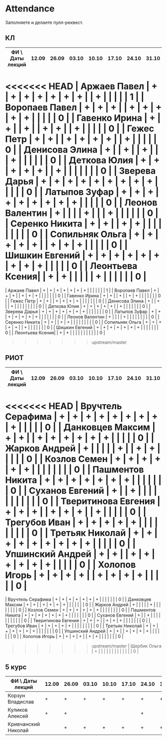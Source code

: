 # Attendance

Заполняете и делаете пулл-реквест.

## КЛ

| ФИ \ Даты лекций|12.09|26.09|03.10|10.10|17.10|24.10|31.10|07.11|14.11|21.11|28.11|05.12|12.12| Сумма |
|-----------------|-----|-----|-----|-----|-----|-----|-----|-----|-----|-----|-----|-----|-----|-------|
<<<<<<< HEAD
| Аржаев Павел    |  +  |  +  |  +  |  +  |  +  |  +  |  +  |     |  +  |     |     |     |     |   1   |
| Воропаев Павел  |  +  |  +  |  +  |     |  +  |  +  |  +  |  +  |  +  |     |     |     |     |   0   |
| Гавенко Ирина   |  +  |  +  |     |  +  |     |  +  |  +  |     |  +  |     |     |     |     |   0   |
| Гежес Петр      |  +  |  +  |     |  +  |  +  |  +  |  +  |     |  +  |     |     |     |     |   0   |
| Денисова Элина  |  +  |     |  +  |     |  +  |     |     |  +  |     |     |     |     |     |   0   |
| Деткова Юлия    |  +  |  +  |  +  |  +  |  +  |     |  +  |     |     |     |     |     |     |   0   |
| Зверева Дарья   |  +  |  +  |  +  |  +  |  +  |  +  |  +  |  +  |  +  |     |     |     |     |   0   |
| Латыпов Зуфар   |  +  |  +  |  +  |  +  |  +  |  +  |  +  |  +  |  +  |     |     |     |     |   0   |
| Леонов Валентин |  +  |     |     |     |  +  |     |     |  +  |     |     |     |     |     |   0   |
| Серенко Никита  |  +  |  +  |     |  +  |  +  |     |     |     |     |     |     |     |     |   0   |
| Сопильняк Ольга |  +  |  +  |  +  |  +  |  +  |     |  +  |  +  |  +  |     |     |     |     |   0   |
| Шишкин Евгений  |  +  |  +  |  +  |  +  |  +  |  +  |  +  |  +  |  +  |     |     |     |     |   0   |
| Леонтьева Ксения|     |  +  |  +  |     |     |     |     |  +  |     |     |     |     |     |   0   |
=======
| Аржаев Павел    |  +  |  +  |  +  |  +  |  +  |  +  |  +  |     |     |     |     |     |     |   1   |
| Воропаев Павел  |  +  |  +  |  +  |     |  +  |  +  |  +  |     |     |     |     |     |     |   0   |
| Гавенко Ирина   |  +  |  +  |     |  +  |     |  +  |  +  |     |     |     |     |     |     |   0   |
| Гежес Петр      |  +  |  +  |     |  +  |  +  |  +  |  +  |     |     |     |     |     |     |   0   |
| Денисова Элина  |  +  |     |  +  |     |  +  |     |     |     |     |     |     |     |     |   0   |
| Деткова Юлия    |  +  |  +  |  +  |  +  |  +  |     |  +  |     |     |     |     |     |     |   0   |
| Зверева Дарья   |  +  |  +  |  +  |  +  |  +  |  +  |  +  |     |     |     |     |     |     |   0   |
| Латыпов Зуфар   |  +  |  +  |  +  |  +  |  +  |  +  |  +  |     |     |     |     |     |     |   0   |
| Леонов Валентин |  +  |     |     |     |  +  |     |     |     |     |     |     |     |     |   0   |
| Серенко Никита  |  +  |  +  |     |  +  |  +  |     |     |     |     |     |     |     |     |   0   |
| Сопильняк Ольга |  +  |  +  |  +  |  +  |  +  |     |  +  |     |     |     |     |     |     |   0   |
| Шишкин Евгений  |  +  |  +  |  +  |  +  |  +  |  +  |  +  |     |     |     |     |     |     |   0   |
| Леонтьева Ксения|     |  +  |  +  |     |     |     |     |     |     |     |     |     |     |   0   |
>>>>>>> upstream/master

## РИОТ

| ФИ \ Даты лекций    |12.09|26.09|03.10|10.10|17.10|24.10|31.10|07.11|14.11|21.11|28.11|05.12|12.12| Сумма |
|---------------------|-----|-----|-----|-----|-----|-----|-----|-----|-----|-----|-----|-----|-----|-------|
<<<<<<< HEAD
| Вручтель Серафима   |  +  |  +  |  +  |  +  |  +  |  +  |  +  |  +  |  +  |     |     |     |     |   0   |
| Данковцев Максим    |  +  |  +  |     |  +  |  +  |  +  |  +  |  +  |  +  |     |     |     |     |   0   |
| Жарков Андрей       |  +  |     |     |     |     |  +  |     |  +  |  +  |     |     |     |     |   0   |
| Козлов Семен        |  +  |  +  |  +  |  +  |  +  |  +  |     |     |     |     |     |     |     |   0   |
| Пашментов Никита    |  +  |  +  |  +  |  +  |  +  |  +  |  +  |     |     |     |     |     |     |   0   |
| Суханов Евгений     |  +  |     |  +  |     |     |     |     |     |     |     |     |     |     |   0   |
| Тверитинова Евгения |  +  |  +  |  +  |     |  +  |  +  |  +  |     |  +  |     |     |     |     |   0   |
| Трегубов Иван       |  +  |  +  |  +  |  +  |  +  |     |     |     |     |     |     |     |     |   0   |
| Третьяк Николай     |  +  |  +  |  +  |  +  |  +  |  +  |  +  |  +  |  +  |     |     |     |     |   0   |
| Упшинский Андрей    |  +  |  +  |     |  +  |  +  |  +  |  +  |  +  |  +  |     |     |     |     |   0   |
| Холопов Игорь       |  +  |  +  |  +  |  +  |     |  +  |  +  |  +  |  +  |     |     |     |     |   0   |
=======
| Вручтель Серафима   |  +  |  +  |  +  |  +  |  +  |  +  |  +  |     |     |     |     |     |     |   0   |
| Данковцев Максим    |  +  |  +  |     |  +  |  +  |  +  |  +  |     |     |     |     |     |     |   0   |
| Жарков Андрей       |  +  |     |     |     |     |  +  |     |     |     |     |     |     |     |   0   |
| Козлов Семен        |  +  |  +  |  +  |  +  |  +  |  +  |     |     |     |     |     |     |     |   0   |
| Пашментов Никита    |  +  |  +  |  +  |  +  |  +  |  +  |  +  |     |     |     |     |     |     |   0   |
| Суханов Евгений     |  +  |     |  +  |     |     |     |     |     |     |     |     |     |     |   0   |
| Тверитинова Евгения |  +  |  +  |  +  |     |  +  |  +  |  +  |     |     |     |     |     |     |   0   |
| Трегубов Иван       |  +  |  +  |  +  |  +  |  +  |     |     |     |     |     |     |     |     |   0   |
| Третьяк Николай     |  +  |  +  |  +  |  +  |  +  |  +  |  +  |     |     |     |     |     |     |   0   |
| Упшинский Андрей    |  +  |  +  |     |  +  |  +  |  +  |  +  |     |     |     |     |     |     |   0   |
| Холопов Игорь       |  +  |  +  |  +  |  +  |     |  +  |  +  |     |     |     |     |     |     |   0   |
>>>>>>> upstream/master
| Щербик Ольга        |  +  |     |     |     |     |     |     |     |     |     |     |     |     |   0   |

## 5 курс

| ФИ \ Даты лекций    |12.09|26.09|03.10|10.10|17.10|24.10|31.10|07.11|14.11|21.11|28.11|05.12|12.12| Сумма |
|---------------------|-----|-----|-----|-----|-----|-----|-----|-----|-----|-----|-----|-----|-----|-------|
| Корзун Владислав    |  +  |  +  |  +  |  +  |  +  |  +  |  +  |  +  |  +  |     |     |     |     |   0   |
| Куликов Алексей     |  +  |  +  |     |     |     |  +  |     |     |     |     |     |     |     |   0   |
| Кривчанский Николай |     |  +  |  +  |  +  |  +  |  +  |  +  |     |  +  |     |     |     |     |   0   |
